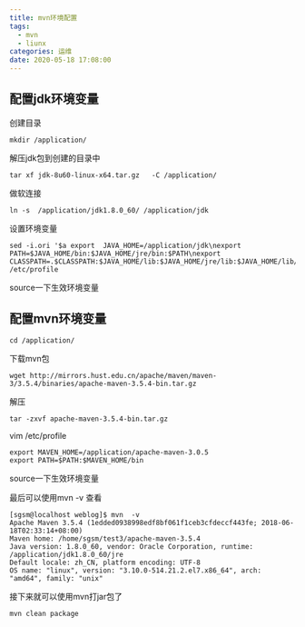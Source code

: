 ```yaml
---
title: mvn环境配置
tags:
  - mvn
  - liunx
categories: 运维
date: 2020-05-18 17:08:00
---
```

## 配置jdk环境变量
创建目录

    mkdir /application/ 

解压jdk包到创建的目录中

    tar xf jdk-8u60-linux-x64.tar.gz   -C /application/

做软连接

    ln -s  /application/jdk1.8.0_60/ /application/jdk

设置环境变量

    sed -i.ori '$a export  JAVA_HOME=/application/jdk\nexport PATH=$JAVA_HOME/bin:$JAVA_HOME/jre/bin:$PATH\nexport  CLASSPATH=.$CLASSPATH:$JAVA_HOME/lib:$JAVA_HOME/jre/lib:$JAVA_HOME/lib/tools.jar'  /etc/profile

source一下生效环境变量

## 配置mvn环境变量

    cd /application/ 

下载mvn包

    wget http://mirrors.hust.edu.cn/apache/maven/maven-3/3.5.4/binaries/apache-maven-3.5.4-bin.tar.gz

解压

    tar -zxvf apache-maven-3.5.4-bin.tar.gz

vim /etc/profile

    export MAVEN_HOME=/application/apache-maven-3.0.5
    export PATH=$PATH:$MAVEN_HOME/bin

source一下生效环境变量

最后可以使用mvn -v 查看

    [sgsm@localhost weblog]$ mvn  -v
    Apache Maven 3.5.4 (1edded0938998edf8bf061f1ceb3cfdeccf443fe; 2018-06-18T02:33:14+08:00)
    Maven home: /home/sgsm/test3/apache-maven-3.5.4
    Java version: 1.8.0_60, vendor: Oracle Corporation, runtime: /application/jdk1.8.0_60/jre
    Default locale: zh_CN, platform encoding: UTF-8
    OS name: "linux", version: "3.10.0-514.21.2.el7.x86_64", arch: "amd64", family: "unix"
    

接下来就可以使用mvn打jar包了

    mvn clean package 